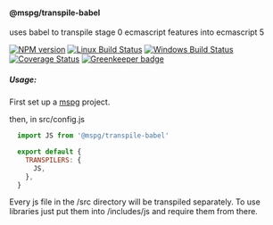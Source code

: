 #### @mspg/transpile-babel

uses babel to transpile stage 0 ecmascript features into ecmascript 5

[![NPM version][npm-image]][npm-url]
[![Linux Build Status][travis-image]][travis-url]
[![Windows Build Status][appveyor-image]][appveyor-url]
[![Coverage Status][coveralls-image]][coveralls-url]
[![Greenkeeper badge](https://badges.greenkeeper.io/mspg/transpile-babel.svg)](https://greenkeeper.io/)


##### Usage:
First set up a [mspg](https://github.com/mspg/core) project.

then, in src/config.js
```javascript
  import JS from '@mspg/transpile-babel'

  export default {
    TRANSPILERS: {
      JS,
    },
  }
```

Every js file in the /src directory will be transpiled separately.
To use libraries just put them into /includes/js and require them from there.

[npm-image]: https://img.shields.io/npm/v/@mspg/transpile-babel.svg
[npm-url]: https://www.npmjs.com/package/@mspg/transpile-babel
[travis-image]: https://travis-ci.org/mspg/transpile-babel.svg?branch=master
[travis-url]: https://travis-ci.org/mspg/transpile-babel
[appveyor-image]: https://ci.appveyor.com/api/projects/status/9csdoh6iwxnj113m?svg=true
[appveyor-url]: https://ci.appveyor.com/project/jaeh/transpile-babel/branch/master
[coveralls-image]: https://coveralls.io/repos/github/mspg/transpile-babel/badge.svg
[coveralls-url]: https://coveralls.io/github/mspg/transpile-babel
